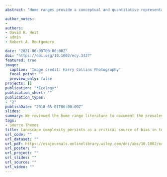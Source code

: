 ```yaml
---
abstract: "Home ranges provide a conceptual and quantitative representation of animal-habitat associations over time. Methods to estimate home ranges have swiftly progressed by dynamically accounting for various sources of bias. Across that period of growth, one potentially influential source of bias has yet to be robustly scrutinized. Animals inhabiting the terrestrial spatial domain make movement decisions in environments with variable landscape complexity. Despite that reality, home range estimation methods tend to be informed by two-dimensional (2D) data (i.e., X and Y coordinates) which analytically presume that these landscapes are flat. This analytical tendency potentially misrepresents the configuration and size of animal home range estimates. To examine the prevalence of this bias, we reviewed literature of terrestrial animal home range estimation published between 2000 and 2019. We recorded the proportion of studies that; i) recognized and ii) incorporated landscape complexity. Over 22.0% (n = 271) of the 1,203 studies recognized the importance of landscape complexity for animal movement. Interestingly, just 0.7% (n = 8) incorporated landscape complexity into the home range estimation. We infer then that landscape complexity represents an important source of bias resulting in the underestimation of terrestrial animal home range size. Given the influence of landscape complexity on terrestrial animal decision-making, energetics, and fitness our analysis highlights an important gap in current home range methodologies. We discuss the implications of our analysis for biased understandings of terrestrial animal spatial ecology with subsequent impacts on management and conservation practices built upon these estimates."

author_notes:
- 
authors:
- David R. Heit
- admin
- Robert A. Montgomery

date: "2021-06-09T00:00:00Z"
doi: "https://doi.org/10.1002/ecy.3427"
featured: true
image:
  caption: 'Image credit: Harry Collins Photography'
  focal_point: ""
  preview_only: false
projects: []
publication: '*Ecology*'
publication_short: ""
publication_types:
- "2"
publishDate: "2018-05-01T00:00:00Z"
slides: 
summary: We reviewed the home range literature to document the prevalence of spatial dimensionality in their analytical frameworks. We found that less than 1% of studies have accounted for spatial dimensionality.
tags:
- Source Themes
title: Landscape complexity persists as a critical source of bias in terrestrial animal home range estimation
url_code: ""
url_dataset: ""
url_pdf: https://esajournals.onlinelibrary.wiley.com/doi/abs/10.1002/ecy.3427
url_poster: ""
url_project: ""
url_slides: ""
url_source: ""
url_video: ""
---
```


